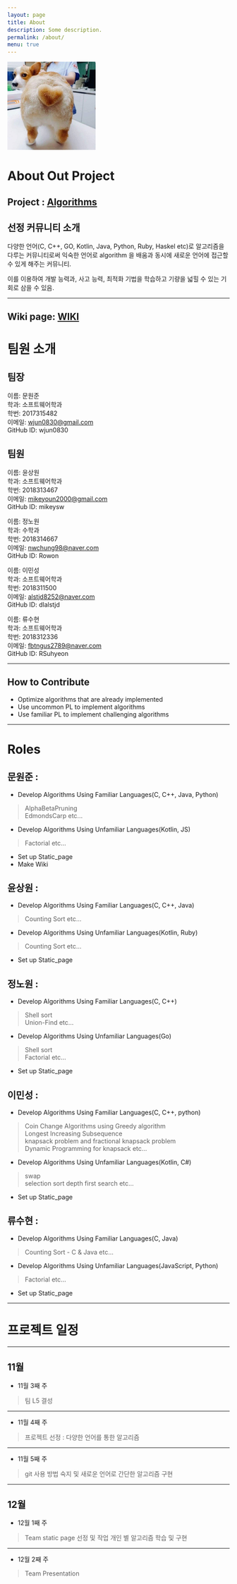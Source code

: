 ```yaml
---
layout: page
title: About
description: Some description.
permalink: /about/
menu: true
---
```


<img class="img-rounded" src="https://raw.githubusercontent.com/19-2-SKKU-OSS/2019-2-OSS-L5/master/assets/img/uploads/WJ.jpg" alt="TeamL5" width="200">


# About Out Project

## Project : [Algorithms](https://github.com/Thuva4/Algorithms)

## 선정 커뮤니티 소개  
다양한 언어(C, C++, GO, Kotlin, Java, Python, Ruby, Haskel etc)로
알고리즘을 다루는 커뮤니티로써 익숙한 언어로 algorithm 을 배움과 동시에 새로운 언어에 접근할 수 있게 해주는 커뮤니티.

이를 이용하여 개발 능력과, 사고 능력, 최적화 기법을 학습하고 기량을 넓힐 수 있는 기회로 삼을 수 있음.

-----------
## Wiki page: [WIKI](https://github.com/19-2-SKKU-OSS/2019-2-OSS-L5/wiki)

# 팀원 소개

## 팀장
이름: 문원준  
학과: 소프트웨어학과   
학번: 2017315482  
이메일: wjun0830@gmail.com  
GitHub ID: wjun0830  

## 팀원
이름:  윤상원  
학과: 소프트웨어학과  
학번:  2018313467  
이메일:  mikeyoun2000@gmail.com  
GitHub ID:  mikeysw  

이름: 정노원  
학과: 수학과  
학번: 2018314667   
이메일: nwchung98@naver.com  
GitHub ID: Rowon  

이름: 이민성  
학과: 소프트웨어학과  
학번: 2018311500  
이메일: alstjd8252@naver.com  
GitHub ID: dlalstjd  

이름: 류수현  
학과: 소프트웨어학과  
학번: 2018312336  
이메일: fbtngus2789@naver.com  
GitHub ID: RSuhyeon  


-------------

## How to Contribute

* Optimize algorithms that are already implemented
* Use uncommon PL to implement algorithms
* Use familiar PL to implement challenging algorithms

-----------

# Roles

## 문원준 : 
* Develop Algorithms Using Familiar Languages(C, C++, Java, Python) 

> AlphaBetaPruning  
> EdmondsCarp  etc...

* Develop Algorithms Using Unfamiliar Languages(Kotlin, JS)

> Factorial etc...

* Set up Static_page 
* Make Wiki  
    
## 윤상원 :
* Develop Algorithms Using Familiar Languages(C, C++, Java) 

> Counting Sort etc...

* Develop Algorithms Using Unfamiliar Languages(Kotlin, Ruby)

> Counting Sort etc...

* Set up Static_page  

## 정노원 :
* Develop Algorithms Using Familiar Languages(C, C++) 

> Shell sort  
> Union-Find  etc...

* Develop Algorithms Using Unfamiliar Languages(Go)

> Shell sort  
> Factorial etc...

* Set up Static_page  

## 이민성 :
* Develop Algorithms Using Familiar Languages(C, C++, python) 

> Coin Change Algorithms using Greedy algorithm  
> Longest Increasing Subsequence  
> knapsack problem and fractional knapsack problem  
> Dynamic Programming for knapsack etc...  

* Develop Algorithms Using Unfamiliar Languages(Kotlin, C#)

> swap   
> selection sort
> depth first search etc...  
* Set up Static_page  

## 류수현 :
* Develop Algorithms Using Familiar Languages(C, Java) 

> Counting Sort - C & Java   etc...

* Develop Algorithms Using Unfamiliar Languages(JavaScript, Python)

> Factorial etc...

* Set up Static_page 

---------------

# 프로젝트 일정

***

## 11월
* 11월 3째 주
> 팀 L5 결성

***

* 11월 4째 주
> 프로젝트 선정 : 다양한 언어를 통한 알고리즘

***

* 11월 5째 주
> git 사용 방법 숙지 및 새로운 언어로 간단한 알고리즘 구현


***

## 12월

* 12월 1째 주
> Team static page 선정 및 작업
> 개인 별 알고리즘 학습 및 구현

***

* 12월 2째 주
> Team Presentation


